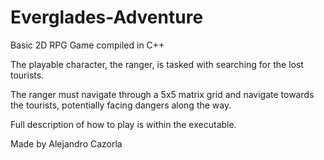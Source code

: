 # Everglades-Adventure
Basic 2D RPG Game compiled in C++

The playable character, the ranger, is tasked with searching for the lost tourists.

The ranger must navigate through a 5x5 matrix grid and navigate towards the tourists, potentially facing dangers along the way.

Full description of how to play is within the executable.

Made by Alejandro Cazorla
